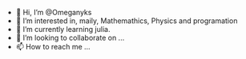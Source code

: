 - 👋 Hi, I’m @Omeganyks
- 👀 I’m interested in, maily, Mathemathics, Physics and programation
- 🌱 I’m currently learning julia.
- 💞️ I’m looking to collaborate on ...
- 📫 How to reach me ...

<!---
Omeganyks/Omeganyks is a ✨ special ✨ repository because its `README.md` (this file) appears on your GitHub profile.
You can click the Preview link to take a look at your changes.
--->
